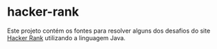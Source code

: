 # hacker-rank
Este projeto contém os fontes para resolver alguns dos desafios do site <a href="http://www.hackerrank.com" target="_blank">Hacker Rank</a> utilizando a linguagem Java.
